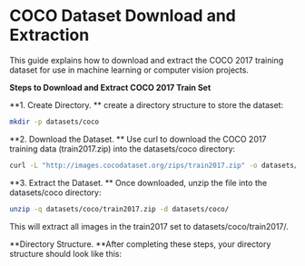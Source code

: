 # **COCO Dataset Download and Extraction**
This guide explains how to download and extract the COCO 2017 training dataset for use in machine learning or computer vision projects.

**Steps to Download and Extract COCO 2017 Train Set**

**1.  Create Directory. ** create a directory structure to store the dataset:

```bash
mkdir -p datasets/coco
```

**2.  Download the Dataset. ** Use curl to download the COCO 2017 training data (train2017.zip) into the datasets/coco directory:

```bash
curl -L "http://images.cocodataset.org/zips/train2017.zip" -o datasets/coco/train2017.zip
```

**3.  Extract the Dataset. ** Once downloaded, unzip the file into the datasets/coco directory:

```bash
unzip -q datasets/coco/train2017.zip -d datasets/coco/
```

This will extract all images in the train2017 set to datasets/coco/train2017/.

**Directory Structure. **After completing these steps, your directory structure should look like this:
